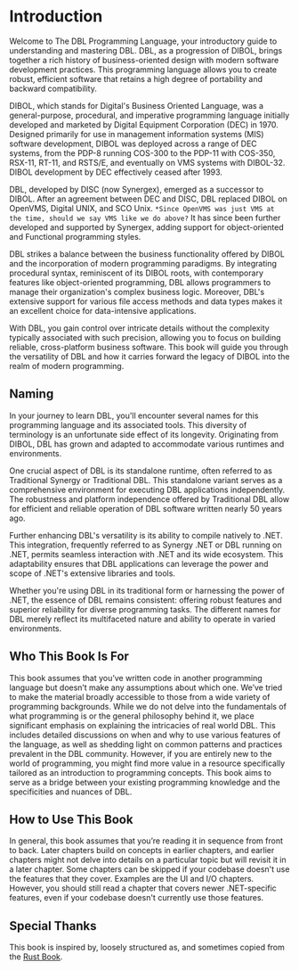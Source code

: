 # Introduction

Welcome to The DBL Programming Language, your introductory guide to understanding and mastering DBL. DBL, as a progression of DIBOL, brings together a rich history of business-oriented design with modern software development practices. This programming language allows you to create robust, efficient software that retains a high degree of portability and backward compatibility.

DIBOL, which stands for Digital's Business Oriented Language, was a general-purpose, procedural, and imperative programming language initially developed and marketed by Digital Equipment Corporation (DEC) in 1970. Designed primarily for use in management information systems (MIS) software development, DIBOL was deployed across a range of DEC systems, from the PDP-8 running COS-300 to the PDP-11 with COS-350, RSX-11, RT-11, and RSTS/E, and eventually on VMS systems with DIBOL-32. DIBOL development by DEC effectively ceased after 1993.

DBL, developed by DISC (now Synergex), emerged as a successor to DIBOL. After an agreement between DEC and DISC, DBL replaced DIBOL on OpenVMS, Digital UNIX, and SCO Unix. `*Since OpenVMS was just VMS at the time, should we say VMS like we do above?` It has since been further developed and supported by Synergex, adding support for object-oriented and Functional programming styles. 

DBL strikes a balance between the business functionality offered by DIBOL and the incorporation of modern programming paradigms. By integrating procedural syntax, reminiscent of its DIBOL roots, with contemporary features like object-oriented programming, DBL allows programmers to manage their organization's complex business logic. Moreover, DBL's extensive support for various file access methods and data types makes it an excellent choice for data-intensive applications.

With DBL, you gain control over intricate details without the complexity typically associated with such precision, allowing you to focus on building reliable, cross-platform business software. This book will guide you through the versatility of DBL and how it carries forward the legacy of DIBOL into the realm of modern programming.

## Naming
In your journey to learn DBL, you'll encounter several names for this programming language and its associated tools. This diversity of terminology is an unfortunate side effect of its longevity. Originating from DIBOL, DBL has grown and adapted to accommodate various runtimes and environments.

One crucial aspect of DBL is its standalone runtime, often referred to as Traditional Synergy or Traditional DBL. This standalone variant serves as a comprehensive environment for executing DBL applications independently. The robustness and platform independence offered by Traditional DBL allow for efficient and reliable operation of DBL software written nearly 50 years ago.

Further enhancing DBL's versatility is its ability to compile natively to .NET. This integration, frequently referred to as Synergy .NET or DBL running on .NET, permits seamless interaction with .NET and its wide ecosystem. This adaptability ensures that DBL applications can leverage the power and scope of .NET's extensive libraries and tools.

Whether you're using DBL in its traditional form or harnessing the power of .NET, the essence of DBL remains consistent: offering robust features and superior reliability for diverse programming tasks. The different names for DBL merely reflect its multifaceted nature and ability to operate in varied environments.

## Who This Book Is For

This book assumes that you’ve written code in another programming language but doesn’t make any assumptions about which one. We’ve tried to make the material broadly accessible to those from a wide variety of programming backgrounds. While we do not delve into the fundamentals of what programming is or the general philosophy behind it, we place significant emphasis on explaining the intricacies of real world DBL. This includes detailed discussions on when and why to use various features of the language, as well as shedding light on common patterns and practices prevalent in the DBL community. However, if you are entirely new to the world of programming, you might find more value in a resource specifically tailored as an introduction to programming concepts. This book aims to serve as a bridge between your existing programming knowledge and the specificities and nuances of DBL.

## How to Use This Book

In general, this book assumes that you’re reading it in sequence from front to back. Later chapters build on concepts in earlier chapters, and earlier chapters might not delve into details on a particular topic but will revisit it in a later chapter. Some chapters can be skipped if your codebase doesn't use the features that they cover. Examples are the UI and I/O chapters. <!--Where is the UI chapter? Instead of "io" (since that's a filename, not part of the content), can se say "ISAM"?--> However, you should still read a chapter that covers newer .NET-specific features, even if your codebase doesn't currently use those features.

## Special Thanks

This book is inspired by, loosely structured as, and sometimes copied from the [Rust Book](https://github.com/rust-lang/book).